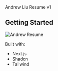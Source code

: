 Andrew Liu Resume v1

## Getting Started

![Andrew Resume](./Andrew-Liu-Frontend-Engineer.png)

Built with:

- Next.js
- Shadcn
- Tailwind
